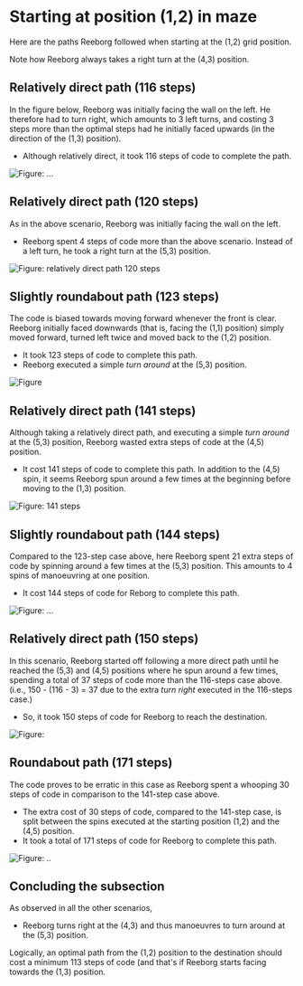 # Starting at position (1,2) in maze

Here are the paths Reeborg followed when starting at the (1,2) grid position.

Note how Reeborg always takes a right turn at the (4,3) position.

## Relatively direct path (116 steps)

In the figure below, Reeborg was initially facing the wall on the left. He therefore had to turn right, which amounts to 3 left turns, and costing 3 steps more than the optimal steps had he initially faced upwards (in the direction of the (1,3) position).

- Although relatively direct, it took 116 steps of code to complete the path.

![Figure: ... ](../img/start-at-1-2/start@-1,2-direct-manouvre.png)

## Relatively direct path (120 steps)

As in the above scenario, Reeborg was initially facing the wall on the left.

- Reeborg spent 4 steps of code more than the above scenario. Instead of a left turn, he took a right turn at the (5,3) position.

![Figure: relatively direct path 120 steps](../img/start-at-1-2/start@-1,2-direct-manouvre-x-1rt.png)

## Slightly roundabout path (123 steps)

The code is biased towards moving forward whenever the front is clear. Reeborg initially faced downwards (that is, facing the (1,1) position) simply moved forward, turned left twice and moved back to the (1,2) position.

- It took 123 steps of code to complete this path.
- Reeborg executed a simple _turn around_ at the (5,3) position.

![Figure](../img/start-at-1-2/start@-1,2-not-direct-manouvre-nice.png)

## Relatively direct path (141 steps)

Although taking a relatively direct path, and executing a simple _turn around_ at the (5,3) position, Reeborg wasted extra steps of code at the (4,5) position.

- It cost 141 steps of code to complete this path. In addition to the (4,5) spin, it seems Reeborg spun around a few times at the beginning before moving to the (1,3) position.

![Figure: 141 steps](../img/start-at-1-2/start@-1,2-direct-manouvre-x-rt.png)

## Slightly roundabout path (144 steps)

Compared to the 123-step case above, here Reeborg spent 21 extra steps of code by spinning around a few times at the (5,3) position. This amounts to 4 spins of manoeuvring at one position.

- It cost 144 steps of code for Reborg to complete this path.

![Figure: ...](../img/start-at-1-2/start@-1,2-rel-direct-manouvre-x-rt.png)

## Relatively direct path (150 steps)

In this scenario, Reeborg started off following a more direct path until he reached the (5,3) and (4,5) positions where he spun around a few times, spending a total of 37 steps of code more than the 116-steps case above. (i.e., 150 - (116 - 3) = 37 due to the extra _turn right_ executed in the 116-steps case.)

- So, it took 150 steps of code for Reeborg to reach the destination.

![Figure: ](../img/start-at-1-2/start@-1,2-direct-manouvre2.png)

## Roundabout path (171 steps)

The code proves to be erratic in this case as Reeborg spent a whooping 30 steps of code in comparison to the 141-step case above.

- The extra cost of 30 steps of code, compared to the 141-step case, is split between the spins executed at the starting position (1,2) and the (4,5) position.
- It took a total of 171 steps of code for Reeborg to complete this path.

![Figure: .. ](../img/start-at-1-2/start@-1,2-not-direct-manouvre~x.png)

## Concluding the subsection

As observed in all the other scenarios,

- Reeborg turns right at the (4,3) and thus manoeuvres to turn around at the (5,3) position.

Logically, an optimal path from the (1,2) position to the destination should cost a minimum 113 steps of code (and that's if Reeborg starts facing towards the (1,3) position.
